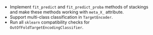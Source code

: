 * Implement `fit_predict` and `fit_predict_proba` methods of stackings and make these methods working with `meta_X_` attribute.
* Support multi-class classification in `TargetEncoder`.
* Run all `sklearn` compatibility checks for `OutOfFoldTargetEncodingClassifier`.
